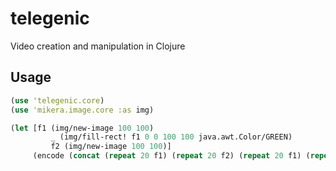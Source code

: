 # telegenic
Video creation and manipulation in Clojure

## Usage

```clojure
(use 'telegenic.core)
(use 'mikera.image.core :as img)

(let [f1 (img/new-image 100 100)
         _ (img/fill-rect! f1 0 0 100 100 java.awt.Color/GREEN)
         f2 (img/new-image 100 100)]
     (encode (concat (repeat 20 f1) (repeat 20 f2) (repeat 20 f1) (repeat 20 f2))) {:filename "out.mp4"})

```

